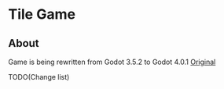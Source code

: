 Tile Game
=========

About
-----
Game is being rewritten from Godot 3.5.2 to Godot 4.0.1
[Original](https://github.com/RedouxG/Tile-Game)

TODO(Change list)
